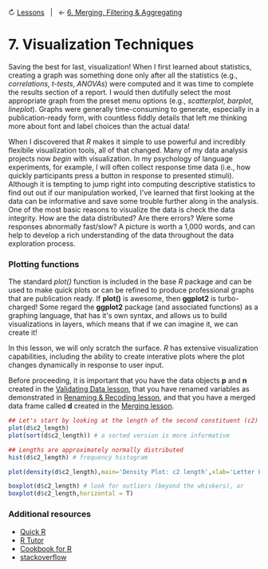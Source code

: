 ↻ [Lessons](../README.md#lessons)&nbsp;&nbsp;&nbsp;|&nbsp;&nbsp;&nbsp;← [6. Merging, Filtering & Aggregating](06-merging-filtering-aggregating-data.md)

# 7. Visualization Techniques

Saving the best for last, visualization! When I first learned about statistics, creating a graph was something done only after all the statistics (e.g., *correlations*, *t-tests*, *ANOVAs*) were computed and it was time to complete the results section of a report. I would then dutifully select the most appropriate graph from the preset menu options (e.g., *scatterplot*, *barplot*, *lineplot*). Graphs were generally time-consuming to generate, especially in a publication-ready form, with countless fiddly details that left me thinking more about font and label choices than the actual data!

When I discovered that *R* makes it simple to use powerful and incredibly flexibile visualization tools, all of that changed. Many of my data analysis projects now *begin* with visualization. In my psychology of language experiments, for example, I will often collect response time data (i.e., how quickly participants press a button in response to presented stimuli). Although it is tempting to jump right into computing descriptive statistics to find out out if our manipulation worked, I've learned that first looking at the data can be informative and save some trouble further along in the analysis. One of the most basic reasons to visualize the data is check the data integrity. How are the data distributed? Are there errors? Were some responses abnormally fast/slow? A picture is worth a 1,000 words, and can help to develop a rich understanding of the data throughout the data exploration process.


### Plotting functions

The standard *plot()* function is included in the base *R* package and can be used to make quick plots or can be refined to produce professional graphs that are publication ready. If **plot()** is awesome, then **ggplot2** is turbo-charged! Some regard the **ggplot2** package (and associated functions) as a graphing language, that has it's own syntax, and allows us to build visualizations in layers, which means that if we can imagine it, we can create it!

In this lesson, we will only scratch the surface. *R* has extensive visualization capabilities, including the ability to create interative plots where the plot changes dynamically in response to user input.

Before proceeding, it is important that you have the data objects **p** and **n** created in the [Validating Data lesson](04-validating-data.md), that you have renamed variables as demonstrated in [Renaming & Recoding lesson](05-renaming-recoding-data.md), and that you have a merged data frame called **d** created in the [Merging lesson](06-merging-filtering-aggregating-data.md).

```r
## Let's start by looking at the length of the second constituent (c2) in the phrases
plot(d$c2_length)
plot(sort(d$c2_length)) # a sorted version is more informative

## Lengths are approximately normally distributed
hist(d$c2_length) # frequency histogram

plot(density(d$c2_length),main='Density Plot: c2 length',xlab='Letter Length') # similar to the histogram

boxplot(d$c2_length) # look for outliers (beyond the whiskers), or
boxplot(d$c2_length,horizontal = T)

```

### Additional resources

- [Quick R](https://www.statmethods.net)
- [R Tutor](http://www.r-tutor.com)
- [Cookbook for R](http://www.cookbook-r.com/Graphs)
- [stackoverflow](http://stackoverflow.com)